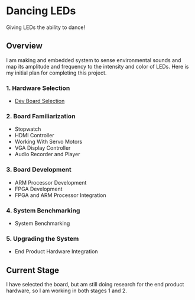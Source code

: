 # Dancing LEDs
Giving LEDs the ability to dance!

## Overview
I am making and embedded system to sense environmental sounds and map its amplitude and frequency to the intensity and color of LEDs. Here is my initial plan for completing this project.

### 1. Hardware Selection
- [Dev Board Selection](Progress/Hardware-Selection/Development-Boards.md)

### 2. Board Familiarization
- Stopwatch
- HDMI Controller
- Working With Servo Motors
- VGA Display Controller
- Audio Recorder and Player

### 3. Board Development
- ARM Processor Development
- FPGA Development
- FPGA and ARM Processor Integration

### 4. System Benchmarking
- System Benchmarking

### 5. Upgrading the System
- End Product Hardware Integration

## Current Stage
I have selected the board, but am still doing research for the end product hardware, so I am working in both stages 1 and 2.
